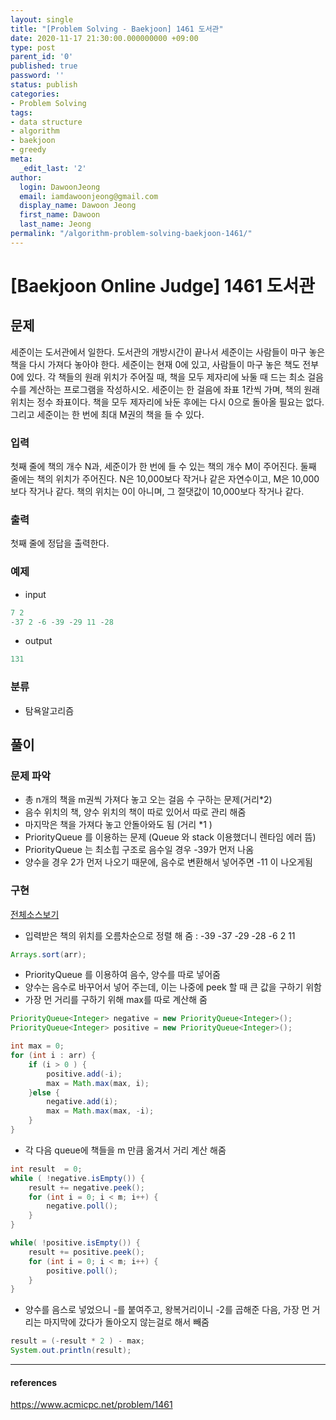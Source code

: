```yaml
---
layout: single
title: "[Problem Solving - Baekjoon] 1461 도서관"
date: 2020-11-17 21:30:00.000000000 +09:00
type: post
parent_id: '0'
published: true
password: ''
status: publish
categories:
- Problem Solving
tags:
- data structure
- algorithm
- baekjoon
- greedy
meta:
  _edit_last: '2'
author:
  login: DawoonJeong
  email: iamdawoonjeong@gmail.com
  display_name: Dawoon Jeong
  first_name: Dawoon
  last_name: Jeong
permalink: "/algorithm-problem-solving-baekjoon-1461/"
---
```

# [Baekjoon Online Judge] 1461 도서관

## 문제
세준이는 도서관에서 일한다. 도서관의 개방시간이 끝나서 세준이는 사람들이 마구 놓은 책을 다시 가져다 놓아야 한다. 세준이는 현재 0에 있고, 사람들이 마구 놓은 책도 전부 0에 있다. 각 책들의 원래 위치가 주어질 때, 책을 모두 제자리에 놔둘 때 드는 최소 걸음 수를 계산하는 프로그램을 작성하시오. 세준이는 한 걸음에 좌표 1칸씩 가며, 책의 원래 위치는 정수 좌표이다. 책을 모두 제자리에 놔둔 후에는 다시 0으로 돌아올 필요는 없다. 그리고 세준이는 한 번에 최대 M권의 책을 들 수 있다.

### 입력
첫째 줄에 책의 개수 N과, 세준이가 한 번에 들 수 있는 책의 개수 M이 주어진다. 둘째 줄에는 책의 위치가 주어진다. N은 10,000보다 작거나 같은 자연수이고, M은 10,000보다 작거나 같다. 책의 위치는 0이 아니며, 그 절댓값이 10,000보다 작거나 같다.

### 출력
첫째 줄에 정답을 출력한다.

### 예제

- input

```java
7 2
-37 2 -6 -39 -29 11 -28
```

- output

```java
131
```

### 분류
- 탐욕알고리즘


## 풀이

### 문제 파악
- 총 n개의 책을 m권씩 가져다 놓고 오는 걸음 수 구하는 문제(거리*2)
- 음수 위치의 책, 양수 위치의 책이 따로 있어서 따로 관리 해줌
- 마지막은 책을 가져다 놓고 안돌아와도 됨 (거리 *1 )
- PriorityQueue 를 이용하는 문제 (Queue 와 stack  이용했더니 렌타임 에러 뜸)
- PriorityQueue 는 최소힙 구조로 음수일 경우 -39가 먼저 나옴
- 양수을 경우 2가 먼저 나오기 때문에, 음수로 변환해서 넣어주면 -11 이 나오게됨  


### 구현

[전체소스보기](https://github.com/iamdawoonjeong/java-datastructure-algorithm/blob/master/java-algorithm-problem-solving/src/baekjoon/problem1461/Main.java)

- 입력받은 책의 위치를 오름차순으로 정렬 해 줌 :  -39  -37  -29 -28 -6  2  11

```java
Arrays.sort(arr);
```


- PriorityQueue 를 이용하여 음수, 양수를 따로 넣어줌
- 양수는 음수로 바꾸어서 넣어 주는데, 이는 나중에 peek 할 때 큰 값을 구하기 위함
- 가장 먼 거리를 구하기 위해 max를 따로 계산해 줌

```java
PriorityQueue<Integer> negative = new PriorityQueue<Integer>();
PriorityQueue<Integer> positive = new PriorityQueue<Integer>();

int max = 0;
for (int i : arr) {
    if (i > 0 ) {
        positive.add(-i);
        max = Math.max(max, i);
    }else {
        negative.add(i);
        max = Math.max(max, -i);
    }
}
```

- 각 다음 queue에 책들을 m 만큼 옮겨서 거리 계산 해줌

```java
int result  = 0;
while ( !negative.isEmpty()) {
    result += negative.peek();
    for (int i = 0; i < m; i++) {
        negative.poll();
    }
}

while( !positive.isEmpty()) {
    result += positive.peek();
    for (int i = 0; i < m; i++) {
        positive.poll();
    }
}

```


- 양수를 음스로 넣었으니 -를 붙여주고, 왕복거리이니 -2를 곱해준 다음, 가장 먼 거리는 마지막에 갔다가 돌아오지 않는걸로 해서 빼줌

```java
result = (-result * 2 ) - max;
System.out.println(result);
```

---

#### references
<https://www.acmicpc.net/problem/1461>
